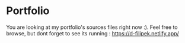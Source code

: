 # Portfolio

You are looking at my portfolio's sources files right now :).
Feel free to browse, but dont forget to see its running : https://d-filipek.netlify.app/

